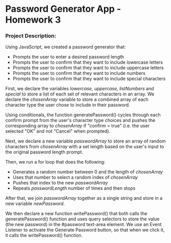 # Password Generator App - Homework 3

### Project Description:

Using JavaScript, we created a password generator that:

- Prompts the user to enter a desired password length
- Prompts the user to confirm that they want to include lowercase letters
- Prompts the user to confirm that they want to include uppercase letters
- Prompts the user to confirm that they want to include numbers
- Prompts the user to confirm that they want to include special characters

First, we declare the variables *lowercase, uppercase, listNumbers* and *special* to store a list of each set of relevant characters in an array. We declare the *chosenArray* variable to store a combined array of each character type the user chose to include in their password.

Using conditionals, the function generatePassword() cycles through each confirm prompt from the user's character type choices and pushes the corresponding array to *chosenArray* if "confirm = true" (i.e. the user selected "OK" and not "Cancel" when prompted).

Next, we declare a new variable *passwordArray* to store an array of random characters from *chosenArray* with a set length based on the user's input to the original password length prompt.

Then, we run a for loop that does the following:

- Generates a random number between 0 and the length of *chosenArray*
- Uses that number to select a random index of *chosenArray* 
- Pushes that index to the new *passwordArray*
- Repeats *passwordLength* number of times and then stops

After that, we join *passwordArray* together as a single string and store in a new variable *newPassword*.

We then declare a new function writePassword() that both calls the generatePassword() function and uses query selectors to store the value (the new password) in the #password text-area element. We use an Event Listener to activate the Generate Password button, so that when we click it, it calls the writePassword() function.